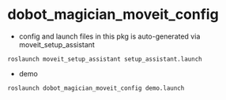 # dobot_magician_moveit_config
- config and launch files in this pkg is auto-generated via moveit_setup_assistant
```
roslaunch moveit_setup_assistant setup_assistant.launch
```

- demo
```
roslaunch dobot_magician_moveit_config demo.launch
```